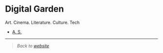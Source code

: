 # Digital Garden

Art. Cinema. Literature. Culture. Tech

- [A. S.](as)



---

> *Back to [website](https://raghug.com/)*
